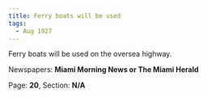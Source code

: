 ```yaml
---  
title: Ferry boats will be used  
tags:  
  - Aug 1927  
---  
```

  
Ferry boats will be used on the oversea highway.  
  
Newspapers: **Miami Morning News or The Miami Herald**  
  
Page: **20**, Section: **N/A** 
